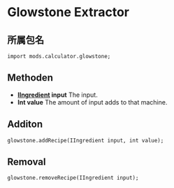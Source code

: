 # Glowstone Extractor

## 所属包名
```zenscript
import mods.calculator.glowstone;
```

## Methoden

- **[IIngredient](/Vanilla/Variable_Types/IIngredient/) input** The input.
- **Int value** The amount of input adds to that machine.


## Additon
```zenscript
glowstone.addRecipe(IIngredient input, int value);
```

## Removal
```zenscript
glowstone.removeRecipe(IIngredient input);
```
